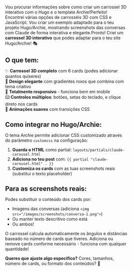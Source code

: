 Vou procurar informações sobre como criar um carrossel 3D interativo com o Hugo e o template Archie!Perfeito! Encontrei várias opções de carrosséis 3D com CSS e JavaScript. Vou criar um exemplo adaptado para o teu projeto Hugo/Archie, mostrando screenshots das conversas com Claude de forma interativa e elegante.Pronto! Criei um **carrossel 3D interativo** que podes adaptar para o teu site Hugo/Archie! 🎭

## **O que tem:**

✨ **Carrossel 3D completo** com 6 cards (podes adicionar quantos quiseres)  
🎨 **Design elegante** com gradientes roxos que combina com tema criativo  
📱 **Totalmente responsivo** - funciona bem em mobile  
⌨️ **Controlos múltiplos**: botões, setas do teclado, e clique direto nos cards  
🔄 **Animações suaves** com transições CSS  

## **Como integrar no Hugo/Archie:**

O tema Archie permite adicionar CSS customizado através do parâmetro `customcss` na configuração:

1. **Guarda o HTML** como partial: `layouts/partials/claude-carousel.html`
2. **Adiciona no teu post** com: `{{ partial "claude-carousel.html" . }}`
3. **Customiza os cards** com as tuas screenshots reais (substitui o texto placeholder)

## **Para as screenshots reais:**

Podes substituir o conteúdo dos cards por:
- Imagens das conversas (adiciona `<img src="/images/screenshots/conversa-1.png">`)
- Ou manter texto descritivo como está
- Ou ambos!

O carrossel calcula automaticamente os ângulos e distâncias baseado no número de cards que tiveres. Adiciona ou remove cards conforme necessário - funciona com qualquer quantidade!

**Queres que ajuste algo específico?** Cores, tamanhos, número de cards, ou formato dos conteúdos? 🚀

<!DOCTYPE html>
<html lang="pt">
<head>
    <meta charset="UTF-8">
    <meta name="viewport" content="width=device-width, initial-scale=1.0">
    <title>Claude Conversations Carousel</title>
    <style>
        * {
            box-sizing: border-box;
            margin: 0;
            padding: 0;
        }

        body {
            font-family: -apple-system, BlinkMacSystemFont, 'Segoe UI', Roboto, Oxygen, Ubuntu, Cantarell, sans-serif;
            background: linear-gradient(135deg, #667eea 0%, #764ba2 100%);
            min-height: 100vh;
            display: flex;
            flex-direction: column;
            align-items: center;
            justify-content: center;
            padding: 20px;
            overflow: hidden;
        }

        .carousel-wrapper {
            max-width: 1200px;
            width: 100%;
            text-align: center;
        }

        h1 {
            color: white;
            margin-bottom: 2rem;
            font-size: 2.5rem;
            text-shadow: 2px 2px 4px rgba(0,0,0,0.3);
        }

        .subtitle {
            color: rgba(255,255,255,0.9);
            margin-bottom: 3rem;
            font-size: 1.1rem;
        }

        .scene {
            width: 100%;
            height: 500px;
            perspective: 1200px;
            position: relative;
            margin: 0 auto;
        }

        .carousel {
            width: 100%;
            height: 100%;
            position: absolute;
            transform-style: preserve-3d;
            transition: transform 1s ease-in-out;
        }

        .carousel-card {
            position: absolute;
            width: 450px;
            height: 380px;
            left: 50%;
            top: 50%;
            margin-left: -225px;
            margin-top: -190px;
            background: white;
            border-radius: 15px;
            box-shadow: 0 20px 60px rgba(0,0,0,0.3);
            overflow: hidden;
            cursor: pointer;
            transition: all 0.3s ease;
        }

        .carousel-card:hover {
            box-shadow: 0 25px 80px rgba(0,0,0,0.4);
            transform: scale(1.02);
        }

        .card-header {
            background: linear-gradient(135deg, #667eea 0%, #764ba2 100%);
            padding: 20px;
            color: white;
            font-weight: bold;
            font-size: 1.2rem;
        }

        .card-content {
            padding: 25px;
            text-align: left;
            height: 300px;
            overflow-y: auto;
            background: #fafafa;
        }

        .card-content h3 {
            color: #667eea;
            margin-bottom: 10px;
            font-size: 1rem;
        }

        .card-content p {
            color: #555;
            line-height: 1.6;
            margin-bottom: 15px;
            font-size: 0.95rem;
        }

        .card-tag {
            display: inline-block;
            background: #764ba2;
            color: white;
            padding: 4px 12px;
            border-radius: 12px;
            font-size: 0.8rem;
            margin-right: 8px;
            margin-top: 8px;
        }

        .controls {
            margin-top: 3rem;
            display: flex;
            gap: 20px;
            justify-content: center;
            align-items: center;
        }

        button {
            background: white;
            border: none;
            padding: 15px 30px;
            border-radius: 50px;
            font-size: 1.1rem;
            cursor: pointer;
            box-shadow: 0 4px 15px rgba(0,0,0,0.2);
            transition: all 0.3s ease;
            font-weight: bold;
            color: #667eea;
        }

        button:hover {
            transform: translateY(-2px);
            box-shadow: 0 6px 20px rgba(0,0,0,0.3);
            background: #f8f8f8;
        }

        button:active {
            transform: translateY(0);
        }

        .indicator {
            color: white;
            font-size: 1.1rem;
            font-weight: bold;
            min-width: 100px;
        }

        @media (max-width: 768px) {
            .scene {
                height: 450px;
            }

            .carousel-card {
                width: 350px;
                height: 320px;
                margin-left: -175px;
                margin-top: -160px;
            }

            .card-content {
                height: 240px;
                padding: 15px;
            }

            h1 {
                font-size: 1.8rem;
            }
        }
    </style>
</head>
<body>
    <div class="carousel-wrapper">
        <h1>🎭 Character Development Journey</h1>
        <p class="subtitle">Screenshots das conversas com Claude durante a criação dos personagens</p>

        <div class="scene">
            <div class="carousel" id="carousel">
                <!-- Card 1 -->
                <div class="carousel-card">
                    <div class="card-header">Fase 1: Conceito Inicial</div>
                    <div class="card-content">
                        <h3>Brainstorming dos Personagens</h3>
                        <p>Discussão sobre os arquétipos base e como criar personagens que se conectam de forma orgânica numa festa de Natal em 1926.</p>
                        <p><strong>Claude sugeriu:</strong> Começar com as motivações e depois construir as relações secretas.</p>
                        <div>
                            <span class="card-tag">personagens</span>
                            <span class="card-tag">conceito</span>
                            <span class="card-tag">1926</span>
                        </div>
                    </div>
                </div>

                <!-- Card 2 -->
                <div class="carousel-card">
                    <div class="card-header">Fase 2: Relações & Segredos</div>
                    <div class="card-content">
                        <h3>Teia de Conexões</h3>
                        <p>Criação das relações secretas entre personagens. Cada um tinha que ter pelo menos 3 conexões com outros.</p>
                        <p><strong>Desafio:</strong> Manter coerência entre todas as backstories sem contradições.</p>
                        <div>
                            <span class="card-tag">relações</span>
                            <span class="card-tag">plot-threads</span>
                            <span class="card-tag">secrets</span>
                        </div>
                    </div>
                </div>

                <!-- Card 3 -->
                <div class="carousel-card">
                    <div class="card-header">Fase 3: Revisão de Consistência</div>
                    <div class="card-content">
                        <h3>Análise Cruzada</h3>
                        <p>Claude analisou todas as 11 backstories simultaneamente para identificar inconsistências temporais e lógicas.</p>
                        <p><strong>Resultado:</strong> Encontrou 7 conflitos que foram resolvidos antes da produção final.</p>
                        <div>
                            <span class="card-tag">análise</span>
                            <span class="card-tag">debugging</span>
                            <span class="card-tag">consistência</span>
                        </div>
                    </div>
                </div>

                <!-- Card 4 -->
                <div class="carousel-card">
                    <div class="card-header">Fase 4: Objetivos Secretos</div>
                    <div class="card-content">
                        <h3>Motivações Ocultas</h3>
                        <p>Cada personagem precisava de objetivos que criassem tensão e drama durante o jogo.</p>
                        <p><strong>Claude ajudou:</strong> Balancear objetivos competitivos e colaborativos para manter todos engajados.</p>
                        <div>
                            <span class="card-tag">objetivos</span>
                            <span class="card-tag">gameplay</span>
                            <span class="card-tag">drama</span>
                        </div>
                    </div>
                </div>

                <!-- Card 5 -->
                <div class="carousel-card">
                    <div class="card-header">Fase 5: Iterações Finais</div>
                    <div class="card-content">
                        <h3>Refinamento</h3>
                        <p>Múltiplas rondas de feedback e ajustes. Algumas personagens mudaram completamente de rumo.</p>
                        <p><strong>Aprendizagem:</strong> AI como colaborador criativo funciona melhor com iterações rápidas.</p>
                        <div>
                            <span class="card-tag">iteração</span>
                            <span class="card-tag">refinamento</span>
                            <span class="card-tag">final</span>
                        </div>
                    </div>
                </div>

                <!-- Card 6 -->
                <div class="carousel-card">
                    <div class="card-header">Fase 6: Character Sheets</div>
                    <div class="card-content">
                        <h3>Documentação Final</h3>
                        <p>Transformar todas as conversas em character sheets estruturadas para cada jogador.</p>
                        <p><strong>Formato:</strong> Backstory + relações + objetivos + informações secretas.</p>
                        <div>
                            <span class="card-tag">documentação</span>
                            <span class="card-tag">estrutura</span>
                            <span class="card-tag">game-ready</span>
                        </div>
                    </div>
                </div>
            </div>
        </div>

        <div class="controls">
            <button id="prev">← Anterior</button>
            <div class="indicator">
                <span id="current">1</span> / <span id="total">6</span>
            </div>
            <button id="next">Próximo →</button>
        </div>
    </div>

    <script>
        const carousel = document.getElementById('carousel');
        const cards = document.querySelectorAll('.carousel-card');
        const prevBtn = document.getElementById('prev');
        const nextBtn = document.getElementById('next');
        const currentSpan = document.getElementById('current');
        const totalSpan = document.getElementById('total');
        
        const totalCards = cards.length;
        let currentRotation = 0;
        let currentIndex = 0;
        
        // Calcular ângulo e distância
        const theta = 360 / totalCards;
        const radius = Math.round((450 / 2) / Math.tan(Math.PI / totalCards));
        
        // Posicionar os cards inicialmente
        cards.forEach((card, i) => {
            const angle = theta * i;
            card.style.transform = `rotateY(${angle}deg) translateZ(${radius}px)`;
        });
        
        totalSpan.textContent = totalCards;
        
        function rotateCarousel(direction) {
            if (direction === 'next') {
                currentRotation -= theta;
                currentIndex = (currentIndex + 1) % totalCards;
            } else {
                currentRotation += theta;
                currentIndex = (currentIndex - 1 + totalCards) % totalCards;
            }
            
            carousel.style.transform = `rotateY(${currentRotation}deg)`;
            currentSpan.textContent = currentIndex + 1;
        }
        
        nextBtn.addEventListener('click', () => rotateCarousel('next'));
        prevBtn.addEventListener('click', () => rotateCarousel('prev'));
        
        // Teclado
        document.addEventListener('keydown', (e) => {
            if (e.key === 'ArrowLeft') rotateCarousel('prev');
            if (e.key === 'ArrowRight') rotateCarousel('next');
        });
        
        // Clique nos cards
        cards.forEach((card, index) => {
            card.addEventListener('click', () => {
                const diff = index - currentIndex;
                if (diff !== 0) {
                    const direction = diff > 0 ? 'next' : 'prev';
                    for (let i = 0; i < Math.abs(diff); i++) {
                        setTimeout(() => rotateCarousel(direction), i * 200);
                    }
                }
            });
        });
    </script>
</body>
</html>
